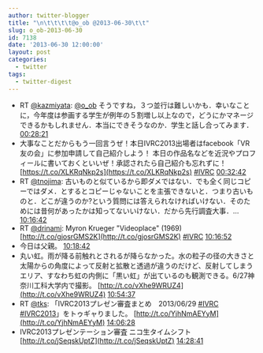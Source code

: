 ```yaml
---
author: twitter-blogger
title: "\n\t\t\t\t@o_ob @2013-06-30\t\t"
slug: o_ob-2013-06-30
id: 7138
date: '2013-06-30 12:00:00'
layout: post
categories:
  - twitter
tags:
  - twitter-digest
---
```


*   RT [@kazmiyata](http://twitter.com/kazmiyata): [@o_ob](http://twitter.com/o_ob) そうですね，３つ並行は難しいかも．幸いなことに，今年度は参画する学生が例年の５割増し以上なので，どうにかマネージできるかもしれません．本当にできそうなのか．学生と話し合ってみます． [00:28:21](http://twitter.com/o_ob/statuses/350999184918315008)
*   大事なことだからもう一回言うぜ！本日IVRC2013出場者はfacebook「VR友の会」に参加申請して自己紹介しよう！ 本日の作品名などを近況やプロフィールに書いておくといいぜ！承認されたら自己紹介も忘れずに！ [https://t.co/XLKRqNkp2s](https://t.co/XLKRqNkp2s) [#IVRC](http://search.twitter.com/search?q=%23IVRC) [00:32:42](http://twitter.com/o_ob/statuses/351000278864105473)
*   RT [@tnojima](http://twitter.com/tnojima): 古いものと似ているから即ダメではない．でも全く同じコピーではダメ．とするとコピーじゃないことを主張できないと．つまり古いものと．どこが違うのか?という質問には答えられなければいけない．そのためには昔何があったかは知ってないいけない．だから先行調査大事．… [10:16:42](http://twitter.com/o_ob/statuses/351147245976043521)
*   RT [@drinami](http://twitter.com/drinami): Myron Krueger "Videoplace" (1969) [http://t.co/gjosrGMS2K](http://t.co/gjosrGMS2K) [#IVRC](http://search.twitter.com/search?q=%23IVRC) [10:16:52](http://twitter.com/o_ob/statuses/351147289911369728)
*   今日は父親。 [10:18:42](http://twitter.com/o_ob/statuses/351147750261395458)
*   丸い虹。雨が降る前触れとされるが降らなかった。水の粒子の径の大きさと太陽からの角度によって反射と拡散と透過が違うのだけど、反射してしまうエリア、すなわち虹の内側に「黒い虹」が出ているのも観測できる。6/27神奈川工科大学内で撮影。 [http://t.co/vXhe9WRUZ4](http://t.co/vXhe9WRUZ4) [10:54:37](http://twitter.com/o_ob/statuses/351156788114104321)
*   RT [@tks](http://twitter.com/tks): 「IVRC2013プレゼン審査まとめ　2013/06/29 [#IVRC](http://search.twitter.com/search?q=%23IVRC) [#IVRC2013](http://search.twitter.com/search?q=%23IVRC2013)」をトゥギャりました。 [http://t.co/YjhNmAEYyM](http://t.co/YjhNmAEYyM) [14:06:28](http://twitter.com/o_ob/statuses/351205068885868545)
*   IVRC2013プレゼンテーション審査 ニコ生タイムシフト [http://t.co/jSeqskUptZ](http://t.co/jSeqskUptZ) [14:28:41](http://twitter.com/o_ob/statuses/351210662904598528)
